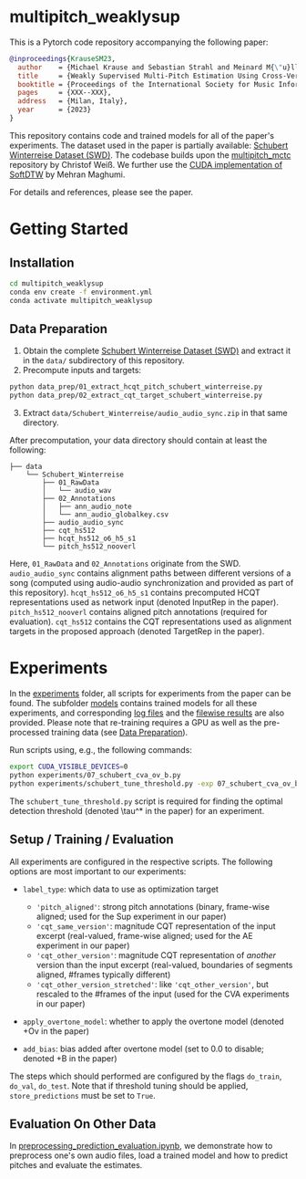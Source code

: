 # multipitch_weaklysup

This is a Pytorch code repository accompanying the following paper:  

```bibtex
@inproceedings{KrauseSM23,
  author    = {Michael Krause and Sebastian Strahl and Meinard M{\"u}ller},
  title     = {Weakly Supervised Multi-Pitch Estimation Using Cross-Version Alignment},
  booktitle = {Proceedings of the International Society for Music Information Retrieval Conference ({ISMIR})},
  pages     = {XXX--XXX},
  address   = {Milan, Italy},
  year      = {2023}
}
```

This repository contains code and trained models for all of the paper's experiments. The dataset used in the paper is partially available:
[Schubert Winterreise Dataset (SWD)](https://zenodo.org/record/5139893#.YWRcktpBxaQ).
The codebase builds upon the [multipitch_mctc](https://github.com/christofw/multipitch_mctc) repository by Christof Weiß.
We further use the [CUDA implementation of SoftDTW](https://github.com/Maghoumi/pytorch-softdtw-cuda) by Mehran Maghumi.

For details and references, please see the paper.

# Getting Started
## Installation
```bash
cd multipitch_weaklysup
conda env create -f environment.yml
conda activate multipitch_weaklysup
```

## Data Preparation
1. Obtain the complete [Schubert Winterreise Dataset (SWD)](https://zenodo.org/record/5139893#.YWRcktpBxaQ) and extract it in the ```data/``` subdirectory of this repository. 
2. Precompute inputs and targets:
```bash
python data_prep/01_extract_hcqt_pitch_schubert_winterreise.py
python data_prep/02_extract_cqt_target_schubert_winterreise.py
```
3. Extract ```data/Schubert_Winterreise/audio_audio_sync.zip``` in that same directory.

After precomputation, your data directory should contain at least the following:
```
├── data
    └── Schubert_Winterreise
        ├── 01_RawData
        │   └── audio_wav
        ├── 02_Annotations
        │   ├── ann_audio_note
        │   └── ann_audio_globalkey.csv
        ├── audio_audio_sync
        ├── cqt_hs512
        ├── hcqt_hs512_o6_h5_s1
        └── pitch_hs512_nooverl
```
Here, ```01_RawData``` and ```02_Annotations``` originate from the SWD.
```audio_audio_sync``` contains alignment paths between different versions of a song (computed using audio-audio synchronization and provided as part of this repository).
```hcqt_hs512_o6_h5_s1``` contains precomputed HCQT representations used as network input (denoted InputRep in the paper).
```pitch_hs512_nooverl``` contains aligned pitch annotations (required for evaluation).
```cqt_hs512``` contains the CQT representations used as alignment targets in the proposed approach (denoted TargetRep in the paper).

# Experiments

In the [experiments](experiments) folder, all scripts for experiments from the paper can be found. The subfolder [models](experiments/models) contains trained models for all these experiments, and corresponding [log files](experiments/logs) and the [filewise results](experiments/results_filewise) are also provided. Please note that re-training requires a GPU as well as the pre-processed training data (see [Data Preparation](#data-preparation)).

Run scripts using, e.g., the following commands:  
```bash
export CUDA_VISIBLE_DEVICES=0
python experiments/07_schubert_cva_ov_b.py
python experiments/schubert_tune_threshold.py -exp 07_schubert_cva_ov_b
```

The ```schubert_tune_threshold.py``` script is required for finding the optimal detection threshold (denoted \tau^* in the paper) for an experiment. 

## Setup / Training / Evaluation 

All experiments are configured in the respective scripts. The following options are most important to our experiments:

- ```label_type```: which data to use as optimization target
  - ```'pitch_aligned'```: strong pitch annotations (binary, frame-wise aligned; used for the Sup experiment in our paper)
  - ```'cqt_same_version'```: magnitude CQT representation of the input excerpt (real-valued, frame-wise aligned; used for the AE experiment in our paper)
  - ```'cqt_other_version'```: magnitude CQT representation of *another* version than the input excerpt (real-valued, boundaries of segments aligned, #frames typically different)
  - ```'cqt_other_version_stretched'```: like ```'cqt_other_version'```, but rescaled to the #frames of the input (used for the CVA experiments in our paper)


- ```apply_overtone_model```: whether to apply the overtone model (denoted +Ov in the paper)


- ```add_bias```: bias added after overtone model (set to 0.0 to disable; denoted +B in the paper)


The steps which should performed are configured by the flags ```do_train```, ```do_val```, ```do_test```. Note that if threshold tuning should be applied, ```store_predictions``` must be set to ```True```.


## Evaluation On Other Data

In [preprocessing_prediction_evaluation.ipynb](experiments/preprocessing_prediction_evaluation.ipynb), we demonstrate how to preprocess one's own audio files, load a trained model and how to predict pitches and evaluate the estimates.
